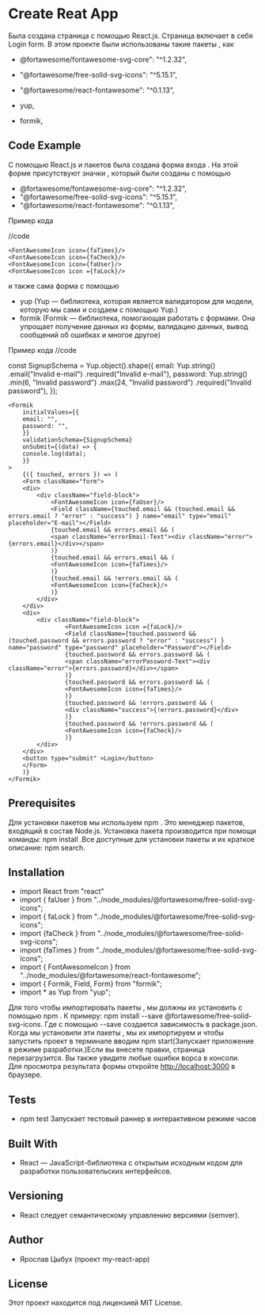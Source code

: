 # Create Reat App

Была создана страница с помощью React.js. Страница включает в себя Login form. В этом проекте были использованы такие пакеты , как
</br>

- @fortawesome/fontawesome-svg-core": "^1.2.32",

- "@fortawesome/free-solid-svg-icons": "^5.15.1",

- "@fortawesome/react-fontawesome": "^0.1.13",

- yup,

- formik,

## Code Example

С помощью React.js и пакетов была создана форма входа . На этой форме присутствуют значки , который были созданы с помощью 
- @fortawesome/fontawesome-svg-core": "^1.2.32",
- "@fortawesome/free-solid-svg-icons": "^5.15.1",
- "@fortawesome/react-fontawesome": "^0.1.13",

Пример кода 

//code

    <FontAwesomeIcon icon={faTimes}/>
    <FontAwesomeIcon icon={faCheck}/>
    <FontAwesomeIcon icon={faUser}/>
    <FontAwesomeIcon icon ={faLock}/>

и также сама форма с помощью 
- yup (Yup — библиотека, которая является валидатором для модели, которую мы сами и создаем с помощью Yup.)
- formik (Formik — библиотека, помогающая работать с формами. Она упрощает получение данных из формы, валидацию данных, вывод сообщений об ошибках и многое другое)

Пример кода 
//code

const SignupSchema = Yup.object().shape({
email: Yup.string()
    .email("Invalid e-mail")
    .required("Invalid e-mail"),
password: Yup.string()
    .min(6, "Invalid password")
    .max(24, "Invalid password")
    .required("Invalid password"),
});

    <Formik
        initialValues={{
        email: "",
        password: "",
        }}
        validationSchema={SignupSchema}
        onSubmit={(data) => {
        console.log(data);
        }}
    >
        {({ touched, errors }) => (
        <Form className="form">
        <div>
            <div className="field-block">
                <FontAwesomeIcon icon={faUser}/>
                <Field className={touched.email && (touched.email && errors.email ? "error" : "success") } name="email" type="email" placeholder="E-mail"></Field>
                {touched.email && errors.email && (
                <span className="errorEmail-Text"><div className="error">{errors.email}</div></span>
                )}
                {touched.email && errors.email && (
                <FontAwesomeIcon icon={faTimes}/>
                )}
                {touched.email && !errors.email && (
                <FontAwesomeIcon icon={faCheck}/>
                )}
            </div>
        </div>
        <div>
            <div className="field-block">
                    <FontAwesomeIcon icon ={faLock}/>
                    <Field className={touched.password && (touched.password && errors.password ? "error" : "success") } name="password" type="password" placeholder="Password"></Field>
                    {touched.password && errors.password && (
                    <span className="errorPassword-Text"><div className="error">{errors.password}</div></span>
                    )}
                    {touched.password && errors.password && (
                    <FontAwesomeIcon icon={faTimes}/>
                    )}
                    {touched.password && !errors.password && (
                    <div className="success">{!errors.password}</div>
                    )}
                    {touched.password && !errors.password && (
                    <FontAwesomeIcon icon={faCheck}/>
                    )}
            </div>
        </div>
        <button type="submit" >Login</button>
        </Form>
        )}
    </Formik>

## Prerequisites
Для установки пакетов мы используем npm . Это менеджер пакетов, входящий в состав Node.js. Установка пакета производится при помощи команды: npm install <packagename> .Все доступные для установки пакеты и их краткое описание: npm search.

## Installation
- import React from "react"
- import { faUser } from "../node_modules/@fortawesome/free-solid-svg-icons";
- import { faLock } from "../node_modules/@fortawesome/free-solid-svg-icons";
- import {faCheck } from "../node_modules/@fortawesome/free-solid-svg-icons";
- import {faTimes } from "../node_modules/@fortawesome/free-solid-svg-icons";
- import { FontAwesomeIcon } from "../node_modules/@fortawesome/react-fontawesome";
- import { Formik, Field, Form} from "formik";
- import * as Yup from "yup";

Для того чтобы импортировать пакеты , мы должны их установить с помощью npm . К примеру: npm install --save @fortawesome/free-solid-svg-icons. Где с помощью --save создается зависимость в package.json. Когда мы установили эти пакеты , мы их импортируем и чтобы запустить проект в терминале вводим npm start(Запускает приложение в режиме разработки.)Если вы внесете правки, страница перезагрузится.
Вы также увидите любые ошибки ворса в консоли.</br>
Для просмотра результата формы откройте [http://localhost:3000](http://localhost:3000) в браузере.

## Tests
- npm test
Запускает тестовый раннер в интерактивном режиме часов

## Built With
- React — JavaScript-библиотека с открытым исходным кодом для разработки пользовательских интерфейсов. 

## Versioning
- React следует семантическому управлению версиями (semver).

## Author
- Ярослав Цыбух (проект my-react-app)

## License
Этот проект находится под лицензией MIT License.
